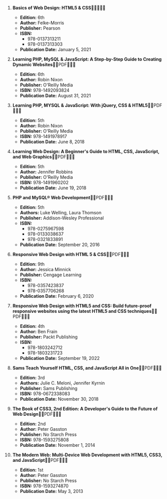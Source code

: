 1. **Basics of Web Design: HTML5 & CSS**🚨🚨🚨🚨🚨
   - **Edition:** 6th
   - **Author:** Felke-Morris
   - **Publisher:** Pearson
   - **ISBN:** 
     - 978-0137313211
     - 978-0137313303
   - **Publication Date:** January 5, 2021

2. **Learning PHP, MySQL & JavaScript: A Step-by-Step Guide to Creating Dynamic Websites**🚨🚨PDF🚨🚨🚨
   - **Edition:** 6th
   - **Author:** Robin Nixon
   - **Publisher:** O'Reilly Media
   - **ISBN:** 978-1492093824
   - **Publication Date:** August 31, 2021

3. **Learning PHP, MYSQL & JavaScript: With jQuery, CSS & HTML5**🚨🚨PDF🚨🚨🚨
   - **Edition:** 5th
   - **Author:** Robin Nixon
   - **Publisher:** O'Reilly Media
   - **ISBN:** 978-1491978917
   - **Publication Date:** June 8, 2018

4. **Learning Web Design: A Beginner's Guide to HTML, CSS, JavaScript, and Web Graphics**🚨🚨PDF🚨🚨🚨
   - **Edition:** 5th
   - **Author:** Jennifer Robbins
   - **Publisher:** O'Reilly Media
   - **ISBN:** 978-1491960202
   - **Publication Date:** June 19, 2018

5. **PHP and MySQL® Web Development**🚨🚨PDF🚨🚨🚨
   - **Edition:** 5th
   - **Authors:** Luke Welling, Laura Thomson
   - **Publisher:** Addison-Wesley Professional
   - **ISBN:** 
     - 978-0275967598
     - 978-0133038637
     - 978-0321833891
   - **Publication Date:** September 20, 2016

6. **Responsive Web Design with HTML 5 & CSS**🚨🚨PDF🚨🚨🚨
   - **Edition:** 9th
   - **Author:** Jessica Minnick
   - **Publisher:** Cengage Learning
   - **ISBN:** 
     - 978-0357423837
     - 978-0357706268
   - **Publication Date:** February 6, 2020

7. **Responsive Web Design with HTML5 and CSS: Build future-proof responsive websites using the latest HTML5 and CSS techniques**🚨🚨PDF🚨🚨🚨
   - **Edition:** 4th
   - **Author:** Ben Frain
   - **Publisher:** Packt Publishing
   - **ISBN:** 
     - 978-1803242712
     - 978-1803231723 
   - **Publication Date:** September 19, 2022

8. **Sams Teach Yourself HTML, CSS, and JavaScript All in One**🚨🚨PDF🚨🚨🚨
   - **Edition:** 3rd
   - **Authors:** Julie C. Meloni, Jennifer Kyrnin
   - **Publisher:** Sams Publishing
   - **ISBN:** 978-0672338083
   - **Publication Date:** November 30, 2018

9. **The Book of CSS3, 2nd Edition: A Developer's Guide to the Future of Web Design**🚨🚨PDF🚨🚨🚨
   - **Edition:** 2nd
   - **Author:** Peter Gasston
   - **Publisher:** No Starch Press
   - **ISBN:** 978-1593275808
   - **Publication Date:** November 1, 2014

10. **The Modern Web: Multi-Device Web Development with HTML5, CSS3, and JavaScript**🚨🚨PDF🚨🚨🚨
    - **Edition:** 1st
    - **Author:** Peter Gasston
    - **Publisher:** No Starch Press
    - **ISBN:** 978-1593274870
    - **Publication Date:** May 3, 2013

